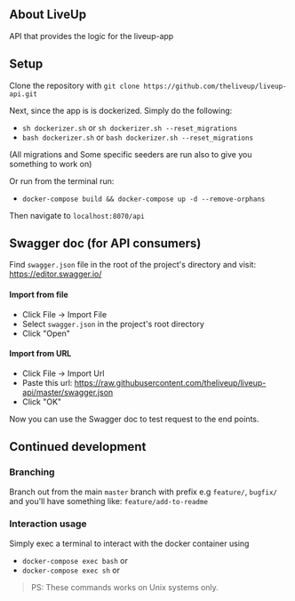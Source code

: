 ## About LiveUp

API that provides the logic for the liveup-app

## Setup

Clone the repository with 
`git clone https://github.com/theliveup/liveup-api.git`

Next, since the app is is dockerized. Simply do the following: 

- `sh dockerizer.sh` or `sh dockerizer.sh --reset_migrations`
- `bash dockerizer.sh` or `bash dockerizer.sh --reset_migrations`

(All migrations and Some specific seeders are run also to give you something to work on)

Or run from the terminal run:

- `docker-compose build && docker-compose up -d --remove-orphans`

Then navigate to `localhost:8070/api`

## Swagger doc (for API consumers)

Find `swagger.json` file in the root of the project's directory and visit: https://editor.swagger.io/

#### Import from file
- Click File -> Import File
- Select `swagger.json` in the project's root directory
- Click "Open"

#### Import from URL
- Click File -> Import Url
- Paste this url: https://raw.githubusercontent.com/theliveup/liveup-api/master/swagger.json
- Click "OK"

Now you can use the Swagger doc to test request to the end points.

## Continued development
### Branching
Branch out from the main `master` branch with prefix e.g `feature/`, `bugfix/` and you'll have something like: `feature/add-to-readme`

### Interaction usage
Simply exec a terminal to interact with the docker container using

- `docker-compose exec bash` or
- `docker-compose exec sh` or

> PS: These commands works on Unix systems only.
